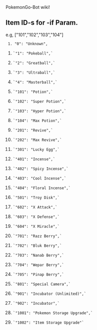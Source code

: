 PokemonGo-Bot wiki!

## Item ID-s for -if Param.
e.g, [\"101\",\"102\",\"103\",\"104\"]

` 1. "0": "Unknown",`
1.     `"1": "Pokeball",`
1.     `"2": "Greatball",`
1.     `"3": "Ultraball",`
1.     `"4": "Masterball",`
1.     `"101": "Potion",`
1.     `"102": "Super Potion",`
1.     `"103": "Hyper Potion",`
1.     `"104": "Max Potion",`
1.     `"201": "Revive",`
1.     `"202": "Max Revive",`
1.     `"301": "Lucky Egg",`
1.     `"401": "Incense",`
1.     `"402": "Spicy Incense",`
1.     `"403": "Cool Incense",`
1.     `"404": "Floral Incense",`
1.     `"501": "Troy Disk",`
1.     `"602": "X Attack",`
1.     `"603": "X Defense",`
1.     `"604": "X Miracle",`
1.     `"701": "Razz Berry",`
1.     `"702": "Bluk Berry",`
1.     `"703": "Nanab Berry",`
1.     `"704": "Wepar Berry",`
1.     `"705": "Pinap Berry",`
1.     `"801": "Special Camera",`
1.     `"901": "Incubator (Unlimited)",`
1.     `"902": "Incubator",`
1.     `"1001": "Pokemon Storage Upgrade",`
1.     `"1002": "Item Storage Upgrade"`

